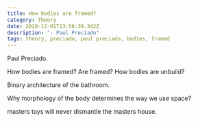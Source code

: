 ```yaml
---
title: How bodies are framed?
category: Theory
date: 2020-12-01T13:58:39.342Z
description: "- Paul Preciado"
tags: theory, preciado, paul preciado, bodies, framed
---
```

Paul Preciado.

How bodies are framed? Are framed? How bodies are unbuild?

Binary architecture of the bathroom.

Why morphology of the body determines the way we use space?



masters toys will never dismantle the masters house.